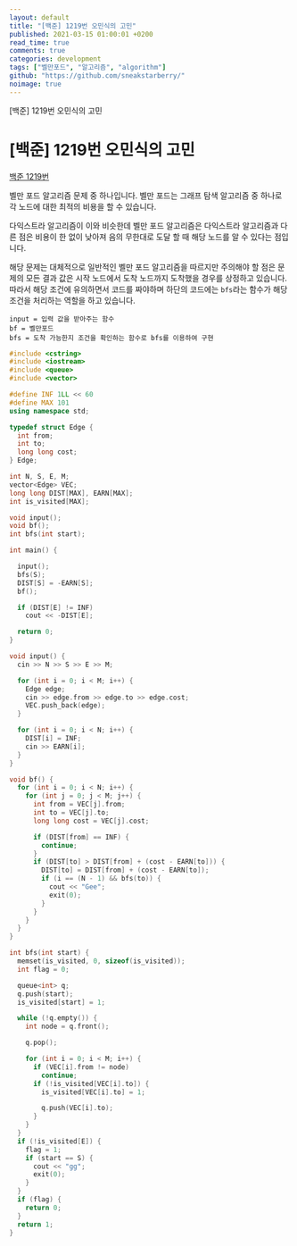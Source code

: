 ```yaml
---
layout: default
title: "[백준] 1219번 오민식의 고민"
published: 2021-03-15 01:00:01 +0200
read_time: true
comments: true
categories: development
tags: ["벨만포드", "알고리즘", "algorithm"]
github: "https://github.com/sneakstarberry/"
noimage: true
---
```

[백준] 1219번 오민식의 고민
<!--more-->
# [백준] 1219번 오민식의 고민


[백준 1219번 ](https://www.acmicpc.net/problem/1219)

벨만 포드 알고리즘 문제 중 하나입니다.
벨만 포드는 그래프 탐색 알고리즘 중 하나로 각 노드에 대한 최적의 비용을 할 수 있습니다.   

다익스트라 알고리즘이 이와 비슷한데 벨만 포드 알고리즘은 다익스트라 알고리즘과 다른 점은 비용이 한 없이 낮아져 음의 무한대로 도달 할 때 해당 노드를 알 수 있다는 점입니다.

해당 문제는 대체적으로 일반적인 벨만 포드 알고리즘을 따르지만 주의해야 할 점은 문제의 모든 결과 값은 시작 노드에서 도착 노드까지 도착했을 경우를 상정하고 있습니다. 따라서 해당 조건에 유의하면서 코드를 짜야하며 하단의 코드에는 `bfs`라는 함수가 해당 조건을 처리하는 역할을 하고 있습니다.

`input = 입력 값을 받아주는 함수`   
`bf = 벨만포드`   
`bfs = 도착 가능한지 조건을 확인하는 함수로 bfs를 이용하여 구현`
```c++
#include <cstring>
#include <iostream>
#include <queue>
#include <vector>

#define INF 1LL << 60
#define MAX 101
using namespace std;

typedef struct Edge {
  int from;
  int to;
  long long cost;
} Edge;

int N, S, E, M;
vector<Edge> VEC;
long long DIST[MAX], EARN[MAX];
int is_visited[MAX];

void input();
void bf();
int bfs(int start);

int main() {

  input();
  bfs(S);
  DIST[S] = -EARN[S];
  bf();

  if (DIST[E] != INF)
    cout << -DIST[E];

  return 0;
}

void input() {
  cin >> N >> S >> E >> M;

  for (int i = 0; i < M; i++) {
    Edge edge;
    cin >> edge.from >> edge.to >> edge.cost;
    VEC.push_back(edge);
  }

  for (int i = 0; i < N; i++) {
    DIST[i] = INF;
    cin >> EARN[i];
  }
}

void bf() {
  for (int i = 0; i < N; i++) {
    for (int j = 0; j < M; j++) {
      int from = VEC[j].from;
      int to = VEC[j].to;
      long long cost = VEC[j].cost;

      if (DIST[from] == INF) {
        continue;
      }
      if (DIST[to] > DIST[from] + (cost - EARN[to])) {
        DIST[to] = DIST[from] + (cost - EARN[to]);
        if (i == (N - 1) && bfs(to)) {
          cout << "Gee";
          exit(0);
        }
      }
    }
  }
}

int bfs(int start) {
  memset(is_visited, 0, sizeof(is_visited));
  int flag = 0;

  queue<int> q;
  q.push(start);
  is_visited[start] = 1;

  while (!q.empty()) {
    int node = q.front();

    q.pop();

    for (int i = 0; i < M; i++) {
      if (VEC[i].from != node)
        continue;
      if (!is_visited[VEC[i].to]) {
        is_visited[VEC[i].to] = 1;

        q.push(VEC[i].to);
      }
    }
  }
  if (!is_visited[E]) {
    flag = 1;
    if (start == S) {
      cout << "gg";
      exit(0);
    }
  }
  if (flag) {
    return 0;
  }
  return 1;
}
```